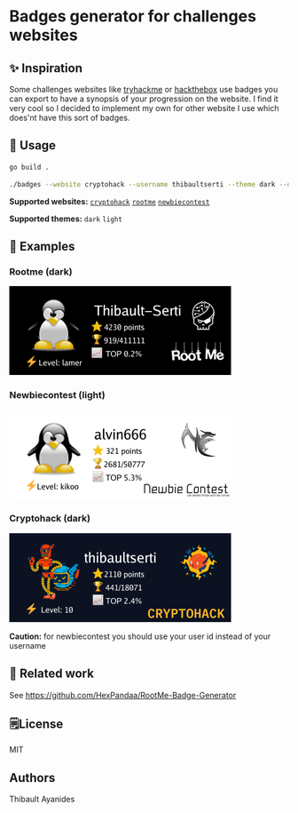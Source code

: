 # Badges generator for challenges websites

## ✨ Inspiration

Some challenges websites like [tryhackme](https://tryhackme.org) or [hackthebox](https://hackthebox.eu) use badges you can export to have a synopsis of your progression on the website. I find it very cool so I decided to implement my own for other website I use which does'nt have this sort of badges.

## 🔨 Usage

```bash
go build .
```

```bash
./badges --website cryptohack --username thibaultserti --theme dark --output cryptohack.png
```

**Supported websites:** [`cryptohack`](https://cryptohack.org) [`rootme`](https://root-me.org) [`newbiecontest`](https://newbiecontest.org)

**Supported themes:** `dark` `light`


## 🎨 Examples

### Rootme (dark)

![](examples/rootme.png)
### Newbiecontest (light)
![](examples/newbiecontest.png)


### Cryptohack (dark)

![](examples/cryptohack.png)

**Caution:** for newbiecontest you should use your user id instead of your username

## 🔗 Related work

See https://github.com/HexPandaa/RootMe-Badge-Generator


## 🗒️License

MIT

## Authors

Thibault Ayanides

